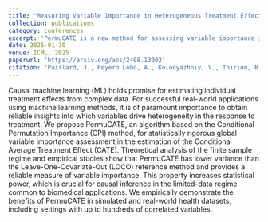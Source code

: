 ```yaml
---
title: "Measuring Variable Importance in Heterogeneous Treatment Effects with Confidence"
collection: publications
category: conferences
excerpt: 'PermuCATE is a new method for assessing variable importance in estimating heterogeneous treatment effects. It improves on existing techniques by reducing variance, making it more reliable—especially in low-data settings like biomedical applications.'
date: 2025-01-30
venue: ICML, 2025
paperurl: 'https://arxiv.org/abs/2408.13002'
citation: 'Paillard, J., Reyero Lobo, A., Kolodyazhniy, V., Thirion, B., & Engemann, D. A. (2025). Measuring variable importance in heterogeneous treatment effects with confidence.'
---
```


Causal machine learning (ML) holds promise for estimating individual treatment effects from complex data. For successful real-world applications using machine learning methods, it is of paramount importance to obtain reliable insights into which variables drive heterogeneity in the response to treatment. We propose PermuCATE, an algorithm based on the Conditional Permutation Importance (CPI) method, for statistically rigorous global variable importance assessment in the estimation of the Conditional Average Treatment Effect (CATE). Theoretical analysis of the finite sample regime and empirical studies show that PermuCATE has lower variance than the Leave-One-Covariate-Out (LOCO) reference method and provides a reliable measure of variable importance. This property increases statistical power, which is crucial for causal inference in the limited-data regime common to biomedical applications. We empirically demonstrate the benefits of PermuCATE in simulated and real-world health datasets, including settings with up to hundreds of correlated variables. 
